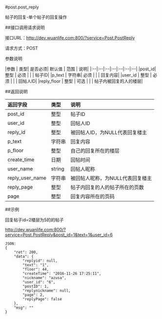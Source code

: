 #post.post_reply

帖子的回复-单个帖子的回复操作

##接口调用请求说明

接口URL：http://dev.wuanlife.com:800/?service=Post.PostReply

请求方式：POST

参数说明

|参数  |  类型|  是否必须|    默认值 |   范围     | 说明|
|:--|:--|:--|:--|:--|:--|:--|
|post_id|   整型  |  必须     |       |      |        帖子ID|
|p_text      |  字符串|  必须     |      |   |          回复内容|
|user_id    | 整型 | 必须     |         |  |        回帖人ID|
|reply_floor    | 整型 | 可选     |         |  |        帖子内被回复的人的楼层|

##返回说明

|返回字段         |   类型      |  说明|
|:--|:--|:--|
|post_id   |    整型       |帖子ID|
|user_id     |   整型   |    回帖人ID|
|reply_id        |     整型|被回帖人ID，为NULL代表回复楼主|
|p_text            |    字符串    | 回复内容|
|p_floor      |         整型     |  自己的回复所在的楼层|
|create_time     |     日期  |     回帖时间|
|user_name   |string|    回帖人昵称|
|reply_user_name     |     字符串  |被回帖人昵称，为NULL代表回复楼主|
|reply_page    |     整型  |     帖子内回复的人的帖子所在的页数|
|page|整型|回复内容所在的页码|

##示例

回复帖子id=2楼层为5的的帖子

http://dev.wuanlife.com:800/?service=Post.PostReply&post_id=1&text=1&user_id=6

    JSON:
    {
        "ret": 200,
        "data": {
            "replyid": null,
            "text": "1",
            "floor": 44,
            "createTime": "2016-11-26 17:25:11",
            "nickname": "azusa",
            "user_id": "6",
            "postID": 1,
            "replynickname": null,
            "page": 2,
            "replyPage": false
        },
        "msg": ""
    }
